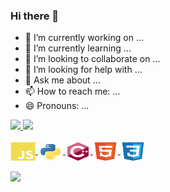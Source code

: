 ### Hi there 👋


- 🔭 I’m currently working on ...
- 🌱 I’m currently learning ...
- 👯 I’m looking to collaborate on ...
- 🤔 I’m looking for help with ...
- 💬 Ask me about ...
- 📫 How to reach me: ...
- 😄 Pronouns: ...

<div>
  <a href="#">
    <img height="180em"
      src="https://github-readme-stats.vercel.app/api?username=h4ck3rtr4d3r&show_icons=true&theme=chartreuse-dark&include_all_commits=true&count_private=true" />
    <img height="180em"
      src="https://github-readme-stats.vercel.app/api/top-langs/?username=h4ck3rtr4d3r&layout=compact&langs_count=16&theme=chartreuse-dark" />
</div><br>

<div>
  <img align="center" alt="hacker-Js" height="30" width="40"
    src="https://raw.githubusercontent.com/devicons/devicon/master/icons/javascript/javascript-plain.svg"
    style="max-width: 100%;">
  <img align="center" alt="Rafa-Python" height="30" width="40"
    src="https://raw.githubusercontent.com/devicons/devicon/master/icons/python/python-original.svg"
    style="max-width:100%;">
  <img align="center" alt="Rafa-Csharp" height="30" width="40"
    src="https://raw.githubusercontent.com/devicons/devicon/master/icons/cplusplus/cplusplus-original.svg"
    style="max-width:100%;">
  <img align="center" alt="Rafa-HTML" height="30" width="40"
    src="https://raw.githubusercontent.com/devicons/devicon/master/icons/html5/html5-original.svg"
    style="max-width: 100%;">
  <img align="center" alt="Rafa-CSS" height="30" width="40"
    src="https://raw.githubusercontent.com/devicons/devicon/master/icons/css3/css3-original.svg"
    style="max-width:100%;">
</div><br>

<div>
  <a href="https://www.youtube.com/channel/UCpKghP5XC_7Y_dAFmCxdbAg" rel="nofollow"><img src="https://camo.githubusercontent.com/d79c5549652f9c7690992eb49571d216a70a480681561cbd93bfbfc77c491e54/68747470733a2f2f696d672e736869656c64732e696f2f62616467652f596f75547562652d4646303030303f7374796c653d666f722d7468652d6261646765266c6f676f3d796f7574756265266c6f676f436f6c6f723d7768697465" data-canonical-src="https://img.shields.io/badge/YouTube-FF0000?style=for-the-badge&amp;logo=youtube&amp;logoColor=white" style="max-width:100%;"></a>
</div>
